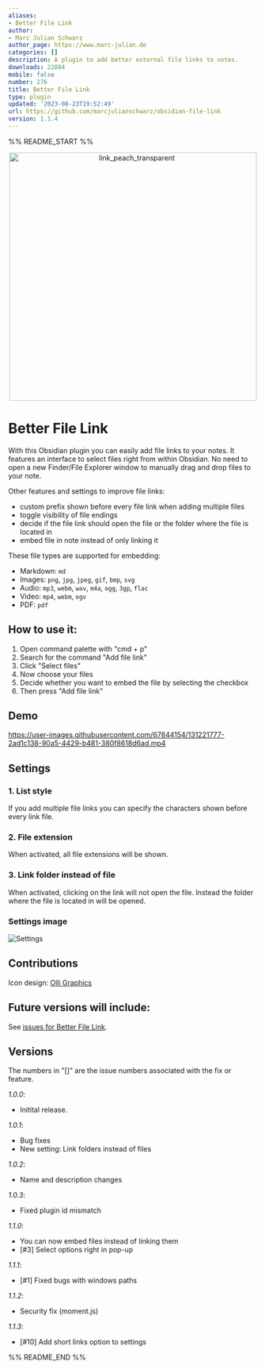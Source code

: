 ```yaml
---
aliases:
- Better File Link
author:
- Marc Julian Schwarz
author_page: https://www.marc-julian.de
categories: []
description: A plugin to add better external file links to notes.
downloads: 22804
mobile: false
number: 276
title: Better File Link
type: plugin
updated: '2023-08-23T19:52:49'
url: https://github.com/marcjulianschwarz/obsidian-file-link
version: 1.1.4
---
```


%% README_START %%

<p align="center">
  <img width="500" alt="link_peach_transparent" src="https://user-images.githubusercontent.com/67844154/158657066-47b6b0fb-439c-4973-82c7-9768ee472344.png">

</p>

# Better File Link

With this Obsidian plugin you can easily add file links to your notes. It features an interface to select files right from within Obsidian. No need to open a new Finder/File Explorer window to manually drag and drop files to your note.

Other features and settings to improve file links:
- custom prefix shown before every file link when adding multiple files
- toggle visibility of file endings
- decide if the file link should open the file or the folder where the file is located in
- embed file in note instead of only linking it

These file types are supported for embedding:
- Markdown: `md`
- Images: `png`, `jpg`, `jpeg`, `gif`, `bmp`, `svg`
- Audio: `mp3`, `webm`, `wav`, `m4a`, `ogg`, `3gp`, `flac`
- Video: `mp4`, `webm`, `ogv`
- PDF: `pdf`


## How to use it:
1. Open command palette with "cmd + p"
2. Search for the command "Add file link"
3. Click "Select files"
4. Now choose your files
5. Decide whether you want to embed the file by selecting the checkbox 
6. Then press "Add file link"

## Demo

https://user-images.githubusercontent.com/67844154/131221777-2ad1c138-90a5-4429-b481-380f8618d6ad.mp4

## Settings

### 1. List style
If you add multiple file links you can specify the characters shown before every link file.

### 2. File extension
When activated, all file extensions will be shown.

### 3. Link folder instead of file
When activated, clicking on the link will not open the file. Instead the folder where the file is located in will be opened.

### Settings image
![Settings](https://user-images.githubusercontent.com/67844154/131246371-68049aa6-34a5-421c-b478-513427525700.png)


## Contributions
Icon design: <a href="https://www.olli-graphics.de">Olli Graphics</a>

## Future versions will include:
See <a href="https://github.com/marcjulianschwarz/obsidian-file-link/issues">issues for Better File Link</a>.

## Versions
The numbers in "[]" are the issue numbers associated with the fix or feature.

*1.0.0*: 
- Initital release.

*1.0.1*:
- Bug fixes
- New setting: Link folders instead of files

*1.0.2*:
- Name and description changes

*1.0.3*:
- Fixed plugin id mismatch

*1.1.0*:
- You can now embed files instead of linking them
- [#3] Select options right in pop-up

*1.1.1*:
- [#1] Fixed bugs with windows paths

*1.1.2*:
- Security fix (moment.js)

*1.1.3*:
- [#10] Add short links option to settings

%% README_END %%